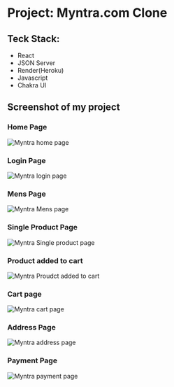 <h1>Project: Myntra.com Clone</h1>
<h2>Teck Stack:</h2>
<ul>
<li>React</li>
<li>JSON Server</li>
<li>Render(Heroku)</li>
<li>Javascript</li>
<li>Chakra UI</li>
</ul>
<h2>Screenshot of my project</h2>
<h3>Home Page</h3>

<img src="https://user-images.githubusercontent.com/105901300/212710775-521a3b91-d50e-4e33-9455-319355eacb01.png" alt="Myntra home page"/>

<h3>Login Page</h3>
<img src="https://user-images.githubusercontent.com/105901300/212712431-38768737-72f5-4c13-9d8f-a48b26ad7514.png" alt="Myntra login page"/>

<h3>Mens Page</h3>
<img src="https://user-images.githubusercontent.com/105901300/213777281-d260614e-4bb5-4a61-b6c2-6a704862840a.png" alt="Myntra Mens page"/>

<h3>Single Product Page</h3>
<img src="https://user-images.githubusercontent.com/105901300/213777417-610e4149-f2cf-428b-bfbc-a22d1e42c09c.png" alt="Myntra Single product page"/>

<h3>Product added to cart</h3>
<img src="https://user-images.githubusercontent.com/105901300/213777569-92df8481-ba19-4ad5-9928-5db742163299.png" alt="Myntra Proudct added to cart"/>

<h3>Cart page</h3>
<img src="https://user-images.githubusercontent.com/105901300/213777690-8b79450d-957d-4bbb-9350-2ca416e053ae.png" alt="Myntra cart page"/>

<h3>Address Page</h3>
<img src="https://user-images.githubusercontent.com/105901300/213777759-3d10cd2d-f008-41d8-a926-914d6488bfe0.png" alt="Myntra address page"/>

<h3>Payment Page</h3>
<img src="https://user-images.githubusercontent.com/105901300/213777965-a8fa7cc2-0554-46e5-9030-48d9c0bf776b.png" alt="Myntra payment page"/>



